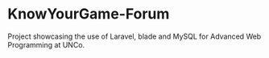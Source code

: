 # KnowYourGame-Forum
 Project showcasing the use of Laravel, blade and MySQL for Advanced Web Programming at UNCo.
